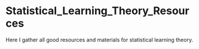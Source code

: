 # Statistical_Learning_Theory_Resources
Here I gather all good resources and materials for statistical learning theory. 
